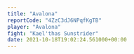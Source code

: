 ```yaml
---
title: "Avalona"
reportCode: "4ZzC3dJ6NPqfKgTB"
player: "Avalona"
fight: "Kael'thas Sunstrider"
date: 2021-10-18T19:02:24.561000+00:00
---
```

